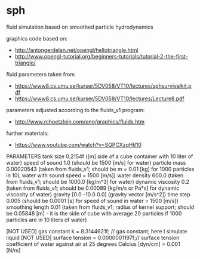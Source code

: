 sph
===

fluid simulation based on smoothed particle hydrodynamics

graphics code based on:
 * http://antongerdelan.net/opengl/hellotriangle.html
 * http://www.opengl-tutorial.org/beginners-tutorials/tutorial-2-the-first-triangle/

fluid parameters taken from
 * https://www8.cs.umu.se/kurser/5DV058/VT10/lectures/sphsurvivalkit.pdf
 * https://www8.cs.umu.se/kurser/5DV058/VT10/lectures/Lecture8.pdf

parameters adjusted according to the fluids_v1 program:
 * http://www.rchoetzlein.com/eng/graphics/fluids.htm

further materials:
 * https://www.youtube.com/watch?v=SQPCXzqH610

PARAMETERS
tank size		0.2154f		([m] side of a cube container with 10 liter of water)
speed of sound		1.0		(should be 1500 [m/s] for water)
particle mass 		0.00020543 	(taken from fluids_v1; should be m = 0.01 [kg] for 1000 particles in 10L water with sound speed = 1500 [m/s])
water density 		600.0 		(taken from fluids_v1; should be 1000.0 [kg/m^3] for water)
dynamic viscosity	0.2		(taken from fluids_v1; should be 0.00089 [kg/m/s or Pa*s] for dynamic viscosity of water)
gravity 		[0.0 -10.0 0.0]	(gravity vector [m/s^2])
time step		0.005	   	(should be 0.0001 [s] for speed of sound in water = 1500 [m/s])
smoothing length	0.01		(taken from fluids_v1; radius of kernel support; should be 0.05848 [m] - it is the side of cube with average 20 particles if 1000 particles are in 10 liters of water)


[NOT USED] gas constant k = 8.3144621f; // gas constant; here I simulate liquid
[NOT USED] surface tension = 0.0000001197f;// surface tension coefficient of water against air at 25 degrees Celcius [dyn/cm] = 0.001 [N/m]
